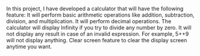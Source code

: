 In this project, I have developed a calculator that will have the following feature:
It will perform basic arithmetic operations like addition, subtraction, division, and multiplication.
It will perform decimal operations.
The calculator will display Infinity if you try to divide any number by zero.
It will not display any result in case of an invalid expression. For example, 5++9 will not display anything.
Clear screen feature to clear the display screen anytime you want.
